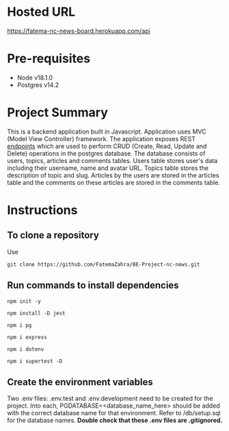 # Hosted URL

https://fatema-nc-news-board.herokuapp.com/api

# Pre-requisites

- Node v18.1.0
- Postgres v14.2

# Project Summary

This is a backend application built in Javascript.
Application uses MVC (Model View Controller) framework.
The application exposes REST [endpoints](/endpoints.json) which are used to perform CRUD (Create, Read, Update and Delete) operations in the postgres database.
The database consists of users, topics, articles and comments tables.
Users table stores user's data including their username, name and avatar URL.
Topics table stores the description of topic and slug.
Articles by the users are stored in the articles table and the comments on these articles are stored in the comments table.

# Instructions

## To clone a repository

Use

```
git clone https://github.com/FatemaZahra/BE-Project-nc-news.git
```

## Run commands to install dependencies

```
npm init -y
```

```
npm install -D jest
```

```
npm i pg
```

```
npm i express
```

```
npm i dotenv
```

```
npm i supertest -D
```

## Create the environment variables

Two .env files: .env.test and .env.development need to be created for the project.
Into each, PGDATABASE=<database_name_here> should be added with the correct database name for that environment.
Refer to /db/setup.sql for the database names.
**Double check that these .env files are .gitignored.**
